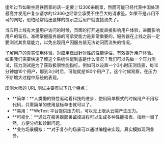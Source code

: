 逢年过节如果坐高铁回家的话一定要上12306来刷票，然而可能已经代表中国处理最高并发用户复杂请求的12306也经常会承受不住巨大的请求量。如果不是非用不可的网站，恐怕经常给出这样的提示之后用户就直接流失了。

当应用上线有大量用户访问的时候，页面的打开速度直接影响用户体验，进而影响用户的留存。准确掌握服务器的可承受能力是非常重要的，服务器在上线之前一定要测试其负载能力，以免出现用户因服务器无法访问而流失的情况。

了解用户的真实使用体验，对应用做出针对性的性能评估，有效提升用户体验。
如果我们需要快速了解这个系统性能到底是什么情况？我们可以先做一个压力测试，压力测试是为了获取极限性能指标。例如可以设置一个3小时压测场景，每10分钟加10个用户，那到3小时后，可能就是180个用户了。这个时候观察，在压力不断增大过程中系统的表现。

压测大师的 URL 测试主要有以下几个特点：
- **简单：**人类懒的特性驱动着科技的进步，使用简单模式的时候用户不用写代码，只需简单的使用鼠标单击就可以了。
- **易用：**WeTest 平台提供压力机，可以无上限从云端产生压力。
- **可视化：**通过在服务器部署监控进程可以生成多种性能报表，指标一目了然，方便分析和诊断问题。
- **业务场景模拟：**对于复杂的场景可以通过编程来实现，真实模拟现网业务。


